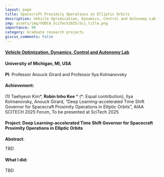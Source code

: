 ```yaml
---
layout: page
title: Spacecraft Proximity Operations in Elliptic Orbits
description: Vehicle Optimization, Dynamics, Control and Autonomy Lab (01.2024-ing), University of Michigan, MI, USA
img: assets/img/VODCA_SciTech2025/Sci_title.png
importance: 99
category: Graduate research projects
giscus_comments: False
---
```


#### **<a href='https://vodca.engin.umich.edu/'>Vehicle Optimization, Dynamics, Control and Autonomy Lab</a>**
#### University of Michigan, MI, USA

**PI**: Professor Anouck Girard and Professor Ilya Kolmanovsky

#### **Achievement**: 

(1) Taehyeun Kim*, **Robin Inho Kee** * (*: Equal contribution), Ilya Kolmanovsky, Anouck Girard, “Deep Learning-accelerated Time Shift Governor for Spacecraft Proximity Operations in Elliptic Orbits”, AIAA SCITECH 2025 Forum, To be presented at SciTech 2025

#### **Project**: **Deep Learning-accelerated Time Shift Governor for Spacecraft Proximity Operations in Elliptic Orbits**


**Abstract**: 

TBD

<!-- Our work develops a time shift governor (TSG)-based control scheme, accelerated by a deep learning model, to enforce constraints during rendezvous and docking (RD) missions in the setting of the Two-Body problem. As an add-on scheme to the nominal closed-loop system, the TSG generates a time-shifted Chief spacecraft trajectory as a target reference for the Deputy spacecraft. The target reference gradually converges to the Chief spacecraft trajectory as the time shift decreases to zero. This modification of the commanded reference trajectory ensures that constraints are enforced while the time shift is reduced to zero to effect the rendezvous. The proposed Deep Learning model is trained using the imitation learning approach to compute the time shift parameter as a function of current and past Deputy and Chief spacecraft states. This time shift parameter value is verified through forward-in-time online simulations; if this verification step fails, the conventional TSG strategy based on bisections is triggered. We provide simulation results for RD missions based on Crew-3 docking mission data to demonstrate the effectiveness of the proposed control scheme. The proposed scheme reduces the time to compute the time shift parameter in most of the scenarios, and successfully completes rendezvous missions. -->

<!-- <div class="row">
    <div class="col-sm mt-3 mt-md-0">
        {% include figure.liquid loading="eager" path="assets/img/VODCA_SciTech2025/Diagram_closed_loop.png" title="intro image" class="img-fluid rounded z-depth-1" %}
    </div>
</div>
<div class="caption">
    Diagram of the control system architecture incorporating learning-based predictive model with TSG and DTLQ controller.
</div>

<div class="row">
    <div class="col-sm mt-3 mt-md-0">
        {% include figure.liquid loading="eager" path="assets/img/VODCA_SciTech2025/Traj_VNB.png" title="intro image" class="img-fluid rounded z-depth-1" %}
    </div>
</div>
<div class="caption">
    Trajectories displayed in the local VNB frame: the deputy spacecraft’s path (blue line) closely follows the virtual target’s trajectory (magenta asterisk).
</div>

<div class="row">
    <div class="col-sm mt-3 mt-md-0">
        {% include figure.liquid loading="eager" path="assets/img/VODCA_SciTech2025/Time_his.png" title="intro image" class="img-fluid rounded z-depth-1" %}
    </div>
</div>
<div class="caption">
    Time histories of relative (a) position; (b) velocity to the Chief spacecraft; (c) position; (d) velocity to the virtual target.
</div>

<div class="row">
    <div class="col-sm mt-3 mt-md-0">
        {% include figure.liquid loading="eager" path="assets/img/VODCA_SciTech2025/Time_const.png" title="intro image" class="img-fluid rounded z-depth-1" %}
    </div>
</div>
<div class="caption">
    Time histories of (a) LoS cone angle constraint ℎ1; (b) thrust constraint ℎ2; (c) approach velocity constraint ℎ3.
</div>

<div class="row">
    <div class="col-sm mt-3 mt-md-0">
        {% include figure.liquid loading="eager" path="assets/img/VODCA_SciTech2025/Time_TS.png" title="intro image" class="img-fluid rounded z-depth-1" %}
    </div>
</div>
<div class="caption">
    Time history of time shift throughout the mission.
</div>  -->


#### **What I did**:

TBD

<!-- (1) Developed an LSTM-accelerated Time Shift Governor (DL-TSG) for spacecraft rendezvous and docking in elliptical orbits

(2) Implemented a phase-adaptive sliding window and a mission-specific loss function to optimize handling of dynamic input sizes, ensuring precise time shift predictions and adherence to stringent space mission constraints. -->


